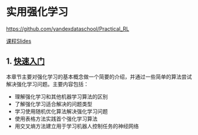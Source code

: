 <!--
 * @Author: Shuai Wang
 * @Github: https://github.com/wsustcid
 * @Version: 0.0.0
 * @Date: 2022-03-01 15:08:48
 * @LastEditTime: 2022-03-01 16:27:39
-->
# 实用强化学习
https://github.com/yandexdataschool/Practical_RL

[课程Slides](https://drive.google.com/drive/folders/1namOzkac2RZoDQe-M9876OdZp6IJ2lcL)

## 1. [快速入门](QuickStart/README.md)
本章节主要对强化学习的基本概念做一个简要的介绍，并通过一些简单的算法尝试解决强化学习问题。主要内容包括：
  - 理解强化学习和其他机器学习算法的区别
  - 了解强化学习适合解决的问题类型
  - 学习使用随机优化算法解决强化学习问题
  - 使用表格方法实践首个强化学习算法
  - 用交叉熵方法建立用于学习机器人控制任务的神经网络

